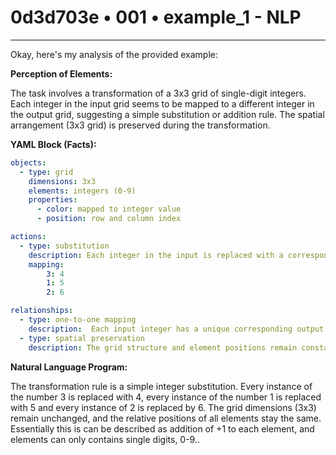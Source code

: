 # 0d3d703e • 001 • example_1 - NLP

---
Okay, here's my analysis of the provided example:

**Perception of Elements:**

The task involves a transformation of a 3x3 grid of single-digit integers. Each integer in the input grid seems to be mapped to a different integer in the output grid, suggesting a simple substitution or addition rule. The spatial arrangement (3x3 grid) is preserved during the transformation.

**YAML Block (Facts):**



```yaml
objects:
  - type: grid
    dimensions: 3x3
    elements: integers (0-9)
    properties:
      - color: mapped to integer value
      - position: row and column index

actions:
  - type: substitution
    description: Each integer in the input is replaced with a corresponding integer in the output.
    mapping:
        3: 4
        1: 5
        2: 6

relationships:
  - type: one-to-one mapping
    description:  Each input integer has a unique corresponding output integer.
  - type: spatial preservation
    description: The grid structure and element positions remain constant during the transformation.

```



**Natural Language Program:**

The transformation rule is a simple integer substitution. Every instance of the number 3 is replaced with 4, every instance of the number 1 is replaced with 5 and every instance of 2 is replaced by 6. The grid dimensions (3x3) remain unchanged, and the relative positions of all elements stay the same. Essentially this is can be described as addition of +1 to each element, and elements can only contains single digits, 0-9..

